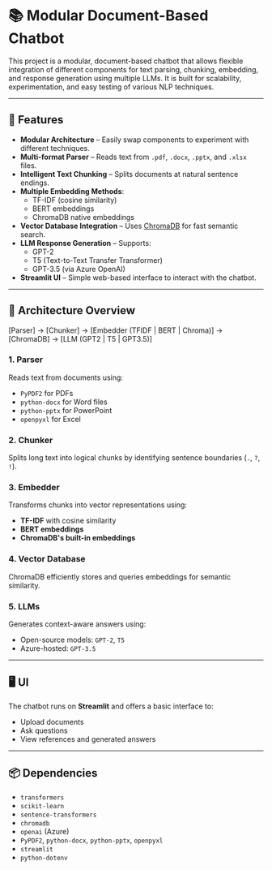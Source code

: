 # 📚 Modular Document-Based Chatbot

This project is a modular, document-based chatbot that allows flexible integration of different components for text parsing, chunking, embedding, and response generation using multiple LLMs. It is built for scalability, experimentation, and easy testing of various NLP techniques.

---

## 🚀 Features

- **Modular Architecture** – Easily swap components to experiment with different techniques.
- **Multi-format Parser** – Reads text from `.pdf`, `.docx`, `.pptx`, and `.xlsx` files.
- **Intelligent Text Chunking** – Splits documents at natural sentence endings.
- **Multiple Embedding Methods**:
  - TF-IDF (cosine similarity)
  - BERT embeddings
  - ChromaDB native embeddings
- **Vector Database Integration** – Uses [ChromaDB](https://www.trychroma.com/) for fast semantic search.
- **LLM Response Generation** – Supports:
  - GPT-2
  - T5 (Text-to-Text Transfer Transformer)
  - GPT-3.5 (via Azure OpenAI)
- **Streamlit UI** – Simple web-based interface to interact with the chatbot.

---

## 🧩 Architecture Overview

[Parser] → [Chunker] → [Embedder (TFIDF | BERT | Chroma)] → [ChromaDB] → [LLM (GPT2 | T5 | GPT3.5)]

### 1. Parser

Reads text from documents using:
- `PyPDF2` for PDFs
- `python-docx` for Word files
- `python-pptx` for PowerPoint
- `openpyxl` for Excel

### 2. Chunker

Splits long text into logical chunks by identifying sentence boundaries (`.`, `?`, `!`).

### 3. Embedder

Transforms chunks into vector representations using:
- **TF-IDF** with cosine similarity
- **BERT embeddings**
- **ChromaDB's built-in embeddings**

### 4. Vector Database

ChromaDB efficiently stores and queries embeddings for semantic similarity.

### 5. LLMs

Generates context-aware answers using:
- Open-source models: `GPT-2`, `T5`
- Azure-hosted: `GPT-3.5`

---

## 🖥️ UI

The chatbot runs on **Streamlit** and offers a basic interface to:
- Upload documents
- Ask questions
- View references and generated answers

---

## 📦 Dependencies

- `transformers`
- `scikit-learn`
- `sentence-transformers`
- `chromadb`
- `openai` (Azure)
- `PyPDF2`, `python-docx`, `python-pptx`, `openpyxl`
- `streamlit`
- `python-dotenv`

